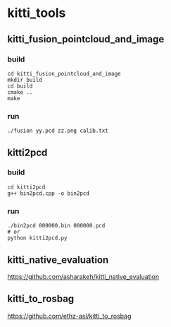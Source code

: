 # kitti_tools

## kitti_fusion_pointcloud_and_image
### build
```
cd kitti_fusion_pointcloud_and_image
mkdir build
cd build
cmake ..
make
```
### run
```
./fusion yy.pcd zz.png calib.txt
```

## kitti2pcd
### build
```
cd kitti2pcd
g++ bin2pcd.cpp -o bin2pcd
```
### run
```
./bin2pcd 000000.bin 000000.pcd
# or 
python kitti2pcd.py
```

## kitti_native_evaluation
https://github.com/asharakeh/kitti_native_evaluation

## kitti_to_rosbag
https://github.com/ethz-asl/kitti_to_rosbag